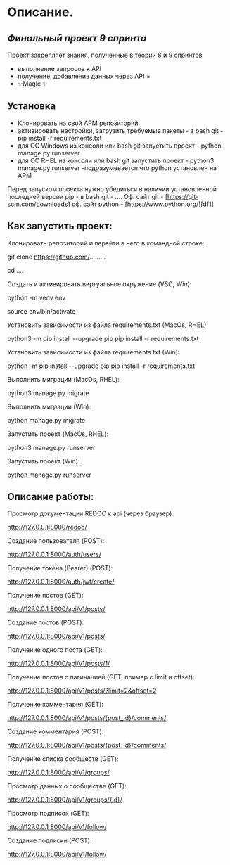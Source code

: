 # Описание.
## _Финальный проект 9 спринта_

Проект закрепляет знания, полученные в теории 8 и 9 спринтов

- выполнение запросов к API
- получение, добавление данных через API = 
- ✨Magic ✨

## Установка

- Клонировать на свой АРМ репозиторий
- активировать настройки, загрузить требуемые пакеты - в bash git - pip install -r requirements.txt
- для ОС Windows из консоли или bash git запустить проект - python manage.py runserver
- для ОС RHEL из консоли или bash git запустить проект - python3 manage.py runserver
-подразумевается что python установлен на АРМ

Перед запуском проекта нужно убедиться в наличии установленной последней версии pip - в bash git - ....
Оф. сайт git - [https://git-scm.com/downloads] оф. сайт python -  [https://www.python.org/][df1]



## Как запустить проект:

Клонировать репозиторий и перейти в него в командной строке:

git clone https://github.com/.........

cd ....

Cоздать и активировать виртуальное окружение (VSC, Win):

python -m venv env

source env/bin/activate

Установить зависимости из файла requirements.txt (MacOs, RHEL):

python3 -m pip install --upgrade pip
pip install -r requirements.txt

Установить зависимости из файла requirements.txt (Win):

python -m pip install --upgrade pip
pip install -r requirements.txt

Выполнить миграции (MacOs, RHEL):

python3 manage.py migrate

Выполнить миграции (Win):

python manage.py migrate

Запустить проект (MacOs, RHEL):

python3 manage.py runserver

Запустить проект (Win):

python manage.py runserver


## Описание работы:

Просмотр документации REDOC к api (через браузер):

http://127.0.0.1:8000/redoc/

Создание пользователя (POST):

http://127.0.0.1:8000/auth/users/

Получение токена (Bearer) (POST):

http://127.0.0.1:8000/auth/jwt/create/

Получение постов (GET):

http://127.0.0.1:8000/api/v1/posts/

Создание постов (POST):

http://127.0.0.1:8000/api/v1/posts/

Получение одного поста (GET):

http://127.0.0.1:8000/api/v1/posts/1/

Получение постов с пагинацией (GET, пример с limit и offset):

http://127.0.0.1:8000/api/v1/posts/?limit=2&offset=2

Получение комментария (GET):

http://127.0.0.1:8000/api/v1/posts/{post_id}/comments/

Создание комментария (POST):

http://127.0.0.1:8000/api/v1/posts/{post_id}/comments/

Получение списка сообществ (GET):

http://127.0.0.1:8000/api/v1/groups/

Просмотр данных о сообществе (GET):

http://127.0.0.1:8000/api/v1/groups/{id}/

Просмотр подписок (GET):

http://127.0.0.1:8000/api/v1/follow/

Создание подписки (POST):

http://127.0.0.1:8000/api/v1/follow/